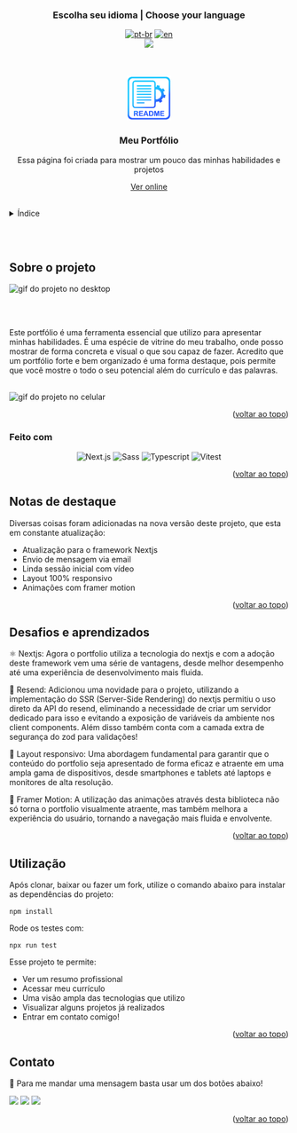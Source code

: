 ### <div align="center">Escolha seu idioma | Choose your language </div>

<div align="center">

[![pt-br](https://img.shields.io/badge/lang-pt--br-green.svg)](https://github.com/edilan-ribeiro/my-portfolio/blob/main/README.md)
[![en](https://img.shields.io/badge/lang-en-red.svg)](https://github.com/edilan-ribeiro/my-portfolio/blob/main/README.en.md)<br>
<img src="https://user-images.githubusercontent.com/73097560/115834477-dbab4500-a447-11eb-908a-139a6edaec5c.gif">

</div>
<br>
<a name="readme-top"></a>

<br />
<div align="center">
  <a href="https://github.com/edilan-ribeiro/my-portfolio">
    <img src="./public/readme/logo.png" alt="Logo" width="80" height="80">
  </a>

<h3 align="center">Meu Portfólio</h3>

  <p align="center">
        Essa página foi criada para mostrar um pouco das minhas habilidades e projetos
  </p>
  
  <a href="https://edilan-portfolio-rho-neon.vercel.app/">Ver online</a>
</div>

<br>

<details>
  <summary>Índice</summary>
  <ol>
    <li>
      <a href="#sobre-o-projeto">Sobre o projeto</a>
      <ul>
        <li><a href="#feito-com">Feito com</a></li>
        <li><a href="#notas-de-destaque">Notas de destaque</a></li>
        <li><a href="#desafios-e-aprendizados">Desafios e aprendizados</a></li>
        </ul>
    </li>
    <li><a href="#utilização">Utilização</a></li>
    <li><a href="#contato">Contato</a></li>
  </ol>
</details>

<br><br>

## Sobre o projeto

 <img src="./public/readme/desktop.gif" alt="gif do projeto no desktop" width="360" height="270">

<br><br>

Este portfólio é uma ferramenta essencial que utilizo para apresentar minhas habilidades. É uma espécie de vitrine do meu trabalho, onde posso mostrar de forma concreta e visual o que sou capaz de fazer.
Acredito que um portfólio forte e bem organizado é uma forma destaque, pois permite que você mostre o todo o seu potencial além do currículo e das palavras.

<br>

<img src="./public/readme/mobile.gif" alt="gif do projeto no celular" width="150" height="330">

<p align="right">(<a href="#readme-top">voltar ao topo</a>)</p>

### Feito com

<div align="center">

![Next.js](https://img.shields.io/badge/Next.js-000000.svg?style=for-the-badge&logo=nextdotjs&logoColor=white)
![Sass](https://img.shields.io/badge/Sass-CC6699.svg?style=for-the-badge&logo=Sass&logoColor=white)
![Typescript](https://img.shields.io/badge/TypeScript-3178C6.svg?style=for-the-badge&logo=TypeScript&logoColor=white)
![Vitest](https://img.shields.io/badge/Vitest-6E9F18.svg?style=for-the-badge&logo=Vitest&logoColor=white)

</div>

<p align="right">(<a href="#readme-top">voltar ao topo</a>)</p>

## Notas de destaque

Diversas coisas foram adicionadas na nova versão deste projeto, que esta em constante atualização:

- Atualização para o framework Nextjs
- Envio de mensagem via email
- Linda sessão inicial com vídeo
- Layout 100% responsivo
- Animações com framer motion

<p align="right">(<a href="#readme-top">voltar ao topo</a>)</p>

## Desafios e aprendizados

⚛️ Nextjs: Agora o portfolio utiliza a tecnologia do nextjs e com a adoção deste framework vem uma série de vantagens, desde melhor desempenho até uma experiência de desenvolvimento mais fluida.

📧 Resend: Adicionou uma novidade para o projeto, utilizando a implementação do SSR (Server-Side Rendering) do nextjs permitiu o uso direto da API do resend, eliminando a necessidade de criar um servidor dedicado para isso e evitando a exposição de variáveis da ambiente nos client components. Além disso também conta com a camada extra de segurança do zod para validações!

📱 Layout responsivo: Uma abordagem fundamental para garantir que o conteúdo do portfolio seja apresentado de forma eficaz e atraente em uma ampla gama de dispositivos, desde smartphones e tablets até laptops e monitores de alta resolução.

🤹 Framer Motion: A utilização das animações através desta biblioteca não só torna o portfolio visualmente atraente, mas também melhora a experiência do usuário, tornando a navegação mais fluida e envolvente.

 <p align="right">(<a href="#readme-top">voltar ao topo</a>)</p>

## Utilização

Após clonar, baixar ou fazer um fork, utilize o comando abaixo para instalar as dependências do projeto:

```shell
npm install
```

Rode os testes com:

```shell
npx run test
```

Esse projeto te permite:

- Ver um resumo profissional
- Acessar meu currículo
- Uma visão ampla das tecnologias que utilizo
- Visualizar alguns projetos já realizados
- Entrar em contato comigo!

<p align="right">(<a href="#readme-top">voltar ao topo</a>)</p>

## Contato

💌 Para me mandar uma mensagem basta usar um dos botões abaixo!<br>

<a href = "mailto:edilanbusiness@gmail.com" target="_blank"><img src="https://img.shields.io/badge/-gmail-333333?style=flat&logo=gmail&logoColor=EA4335" height="25"></a>
<a href="https://www.linkedin.com/in/edilan-ribeiro-santos" target="_blank"><img src="https://img.shields.io/badge/-linkedin-333333?style=flat&logo=linkedin&logoColor=0A66C2" height="25"></a>
<a href="https://whatsa.me/5561983769634/?t=Ol%C3%A1,%20vim%20atrav%C3%A9s%20do%20seu%20GitHub!" target="_blank">
<img src="https://img.shields.io/badge/-whatsapp-333333?style=flat&logo=whatsapp&logoColor=25D366" height="25"></a>

<p align="right">(<a href="#readme-top">voltar ao topo</a>)</p>
